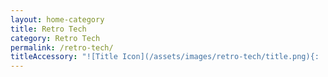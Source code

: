 ```yaml
---
layout: home-category
title: Retro Tech
category: Retro Tech
permalink: /retro-tech/
titleAccessory: "![Title Icon](/assets/images/retro-tech/title.png){: .reflect}{: .page-title}"
---
```

